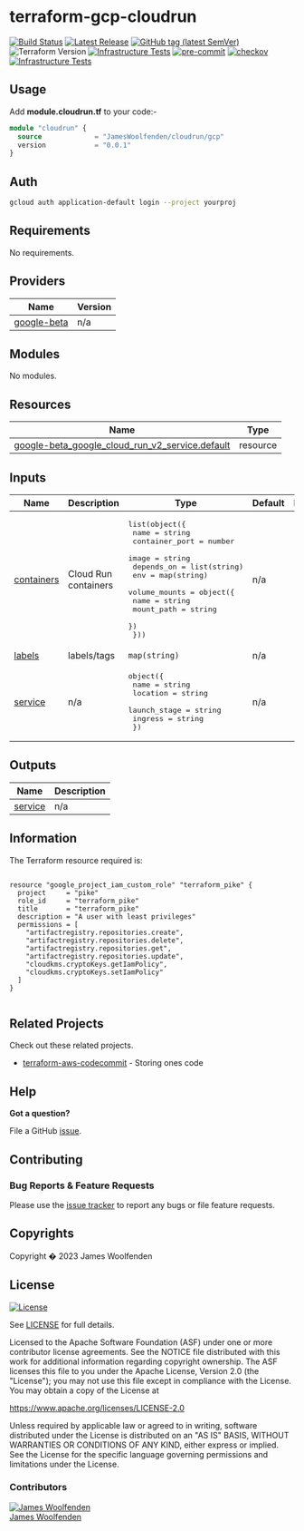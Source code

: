 # terraform-gcp-cloudrun

[![Build Status](https://github.com/JamesWoolfenden/terraform-gcp-cloudrun/workflows/Verify/badge.svg?branch=main)](https://github.com/JamesWoolfenden/terraform-gcp-cloudrun)
[![Latest Release](https://img.shields.io/github/release/JamesWoolfenden/terraform-gcp-cloudrun.svg)](https://github.com/JamesWoolfenden/terraform-gcp-cloudrun/releases/latest)
[![GitHub tag (latest SemVer)](https://img.shields.io/github/tag/JamesWoolfenden/terraform-gcp-cloudrun.svg?label=latest)](https://github.com/JamesWoolfenden/terraform-gcp-cloudrun/releases/latest)
![Terraform Version](https://img.shields.io/badge/tf-%3E%3D0.14.0-blue.svg)
[![Infrastructure Tests](https://www.bridgecrew.cloud/badges/github/JamesWoolfenden/terraform-gcp-cloudrun/cis_aws)](https://www.bridgecrew.cloud/link/badge?vcs=github&fullRepo=JamesWoolfenden%2Fterraform-gcp-cloudrun&benchmark=CIS+AWS+V1.2)
[![pre-commit](https://img.shields.io/badge/pre--commit-enabled-brightgreen?logo=pre-commit&logoColor=white)](https://github.com/pre-commit/pre-commit)
[![checkov](https://img.shields.io/badge/checkov-verified-brightgreen)](https://www.checkov.io/)
[![Infrastructure Tests](https://www.bridgecrew.cloud/badges/github/jameswoolfenden/terraform-gcp-cloudrun/general)](https://www.bridgecrew.cloud/link/badge?vcs=github&fullRepo=JamesWoolfenden%2Fterraform-gcp-cloudrun&benchmark=INFRASTRUCTURE+SECURITY)

## Usage

Add **module.cloudrun.tf** to your code:-

```terraform
module "cloudrun" {
  source             = "JamesWoolfenden/cloudrun/gcp"
  version            = "0.0.1"
}
```

## Auth

```bash
gcloud auth application-default login --project yourproj
```

<!-- BEGINNING OF PRE-COMMIT-TERRAFORM DOCS HOOK -->
## Requirements

No requirements.

## Providers

| Name | Version |
|------|---------|
| <a name="provider_google-beta"></a> [google-beta](#provider\_google-beta) | n/a |

## Modules

No modules.

## Resources

| Name | Type |
|------|------|
| [google-beta_google_cloud_run_v2_service.default](https://registry.terraform.io/providers/hashicorp/google-beta/latest/docs/resources/google_cloud_run_v2_service) | resource |

## Inputs

| Name | Description | Type | Default | Required |
|------|-------------|------|---------|:--------:|
| <a name="input_containers"></a> [containers](#input\_containers) | Cloud Run containers | <pre>list(object({<br>    name           = string<br>    container_port = number<br>    image          = string<br>    depends_on     = list(string)<br>    env            = map(string)<br>    volume_mounts = object({<br>      name       = string<br>      mount_path = string<br>    })<br>  }))</pre> | n/a | yes |
| <a name="input_labels"></a> [labels](#input\_labels) | labels/tags | `map(string)` | n/a | yes |
| <a name="input_service"></a> [service](#input\_service) | n/a | <pre>object({<br>    name         = string<br>    location     = string<br>    launch_stage = string<br>    ingress      = string<br>  })</pre> | n/a | yes |

## Outputs

| Name | Description |
|------|-------------|
| <a name="output_service"></a> [service](#output\_service) | n/a |
<!-- END OF PRE-COMMIT-TERRAFORM DOCS HOOK -->

## Information

<!-- BEGINNING OF PRE-COMMIT-PIKE DOCS HOOK -->
The Terraform resource required is:

```golang

resource "google_project_iam_custom_role" "terraform_pike" {
  project     = "pike"
  role_id     = "terraform_pike"
  title       = "terraform_pike"
  description = "A user with least privileges"
  permissions = [
    "artifactregistry.repositories.create",
    "artifactregistry.repositories.delete",
    "artifactregistry.repositories.get",
    "artifactregistry.repositories.update",
    "cloudkms.cryptoKeys.getIamPolicy",
    "cloudkms.cryptoKeys.setIamPolicy"
  ]
}


```
<!-- END OF PRE-COMMIT-PIKE DOCS HOOK -->

## Related Projects

Check out these related projects.

- [terraform-aws-codecommit](https://github.com/jameswoolfenden/terraform-aws-codebuild) - Storing ones code

## Help

**Got a question?**

File a GitHub [issue](https://github.com/jameswoolfenden/terraform-aws-bigquery/issues).

## Contributing

### Bug Reports & Feature Requests

Please use the [issue tracker](https://github.com/jameswoolfenden/terraform-aws-bigquery/issues) to report any bugs or file feature requests.

## Copyrights

Copyright � 2023 James Woolfenden

## License

[![License](https://img.shields.io/badge/License-Apache%202.0-blue.svg)](https://opensource.org/licenses/Apache-2.0)

See [LICENSE](LICENSE) for full details.

Licensed to the Apache Software Foundation (ASF) under one
or more contributor license agreements. See the NOTICE file
distributed with this work for additional information
regarding copyright ownership. The ASF licenses this file
to you under the Apache License, Version 2.0 (the
"License"); you may not use this file except in compliance
with the License. You may obtain a copy of the License at

<https://www.apache.org/licenses/LICENSE-2.0>

Unless required by applicable law or agreed to in writing,
software distributed under the License is distributed on an
"AS IS" BASIS, WITHOUT WARRANTIES OR CONDITIONS OF ANY
KIND, either express or implied. See the License for the
specific language governing permissions and limitations
under the License.

### Contributors

[![James Woolfenden][jameswoolfenden_avatar]][jameswoolfenden_homepage]<br/>[James Woolfenden][jameswoolfenden_homepage]

[jameswoolfenden_homepage]: https://github.com/jameswoolfenden
[jameswoolfenden_avatar]: https://github.com/jameswoolfenden.png?size=150
